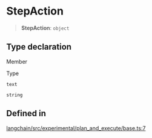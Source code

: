 StepAction
==========

> **StepAction**: `object`

Type declaration[](#type-declaration "Direct link to Type declaration")
------------------------------------------------------------------------

Member

Type

`text`

`string`

Defined in[](#defined-in "Direct link to Defined in")
------------------------------------------------------

[langchain/src/experimental/plan\_and\_execute/base.ts:7](https://github.com/hwchase17/langchainjs/blob/1c1274d/langchain/src/experimental/plan_and_execute/base.ts#L7)